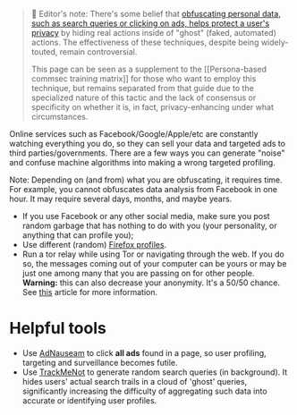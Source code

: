 > :memo: Editor's note: There's some belief that [obfuscating personal data, such as search queries or clicking on ads, helps protect a user's privacy](https://www.theguardian.com/technology/2015/oct/24/obfuscation-users-guide-for-privacy-and-protest-online-surveillance) by hiding real actions inside of "ghost" (faked, automated) actions. The effectiveness of these techniques, despite being widely-touted, remain controversial.
>
> This page can be seen as a supplement to the [[Persona-based commsec training matrix]] for those who want to employ this technique, but remains separated from that guide due to the specialized nature of this tactic and the lack of consensus or specificity on whether it is, in fact, privacy-enhancing under what circumstances.

Online services such as Facebook/Google/Apple/etc are constantly watching everything you do, so they can sell your data and targeted ads to third parties/governments. There are a few ways you can generate "noise" and confuse machine algorithms into making a wrong targeted profiling.

Note: Depending on (and from) what you are obfuscating, it requires time. For example, you cannot obfuscates data analysis from Facebook in one hour. It may require several days, months, and maybe years.

* If you use Facebook or any other social media, make sure you post random garbage that has nothing to do with you (your personality, or anything that can profile you);
* Use different (random) [Firefox profiles](https://support.mozilla.org/en-US/kb/profile-manager-create-and-remove-firefox-profiles).
* Run a tor relay while using Tor or navigating through the web. If you do so, the messages coming out of your computer can be yours or may be just one among many that you are passing on for other people. **Warning:** this can also decrease your anonymity. It's a 50/50 chance. See [this](https://blog.torproject.org/blog/risks-serving-whenever-you-surf) article for more information.

# Helpful tools

* Use [AdNauseam](https://adnauseam.io/) to click **all ads** found in a page, so user profiling, targeting and surveillance becomes futile.
* Use [TrackMeNot](https://cs.nyu.edu/trackmenot/) to generate random search queries (in background). It hides users' actual search trails in a cloud of 'ghost' queries, significantly increasing the difficulty of aggregating such data into accurate or identifying user profiles.